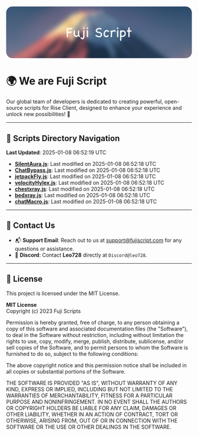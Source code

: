 ![Banner](.github/b.webp)

# 🌍 **We are Fuji Script**

Our global team of developers is dedicated to creating powerful, open-source scripts for Rise Client, designed to enhance your experience and unlock new possibilities! 🌟

---
<!-- SCRIPTS_NAVIGATION_START -->
## 📂 **Scripts Directory Navigation**

**Last Updated**: 2025-01-08 06:52:19 UTC

- **[SilentAura.js](scripts/SilentAura.js)**: Last modified on 2025-01-08 06:52:18 UTC
- **[ChatBypass.js](scripts/ChatBypass.js)**: Last modified on 2025-01-08 06:52:18 UTC
- **[jetpackFly.js](scripts/jetpackFly.js)**: Last modified on 2025-01-08 06:52:18 UTC
- **[velocityHylex.js](scripts/velocityHylex.js)**: Last modified on 2025-01-08 06:52:18 UTC
- **[chestxray.js](scripts/chestxray.js)**: Last modified on 2025-01-08 06:52:18 UTC
- **[bedxray.js](scripts/bedxray.js)**: Last modified on 2025-01-08 06:52:18 UTC
- **[chatMacro.js](scripts/chatMacro.js)**: Last modified on 2025-01-08 06:52:18 UTC

<!-- SCRIPTS_NAVIGATION_END -->

---

## 💬 **Contact Us**  
- 📬 **Support Email**: Reach out to us at [support@fujiscript.com](mailto:support@fujiscript.com) for any questions or assistance.  
- 💬 **Discord**: Contact **Leo728** directly at `Discord@leo728`.

---

## 📜 **License**

This project is licensed under the MIT License.  

**MIT License**  
Copyright (c) 2023 Fuji Scripts  

Permission is hereby granted, free of charge, to any person obtaining a copy of this software and associated documentation files (the "Software"), to deal in the Software without restriction, including without limitation the rights to use, copy, modify, merge, publish, distribute, sublicense, and/or sell copies of the Software, and to permit persons to whom the Software is furnished to do so, subject to the following conditions:  

The above copyright notice and this permission notice shall be included in all copies or substantial portions of the Software.  

THE SOFTWARE IS PROVIDED "AS IS", WITHOUT WARRANTY OF ANY KIND, EXPRESS OR IMPLIED, INCLUDING BUT NOT LIMITED TO THE WARRANTIES OF MERCHANTABILITY, FITNESS FOR A PARTICULAR PURPOSE AND NONINFRINGEMENT. IN NO EVENT SHALL THE AUTHORS OR COPYRIGHT HOLDERS BE LIABLE FOR ANY CLAIM, DAMAGES OR OTHER LIABILITY, WHETHER IN AN ACTION OF CONTRACT, TORT OR OTHERWISE, ARISING FROM, OUT OF OR IN CONNECTION WITH THE SOFTWARE OR THE USE OR OTHER DEALINGS IN THE SOFTWARE.  
